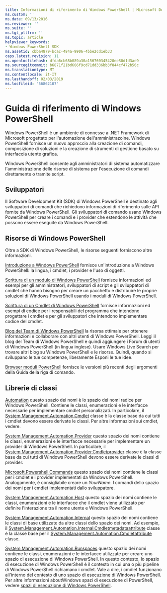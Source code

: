 ```yaml
---
title: Informazioni di riferimento di Windows PowerShell | Microsoft Docs
ms.custom: ''
ms.date: 09/13/2016
ms.reviewer: ''
ms.suite: ''
ms.tgt_pltfrm: ''
ms.topic: article
helpviewer_keywords:
- Windows PowerShell SDK
ms.assetid: cbba4879-bcac-484a-9906-4bbe2cd1eb33
caps.latest.revision: 11
ms.openlocfilehash: dfda6cb68b089a30a156760345420ee80d1d3ae9
ms.sourcegitcommit: b6871f21bd666f9cd71dd336bb3f844cf472b56c
ms.translationtype: MT
ms.contentlocale: it-IT
ms.lasthandoff: 02/03/2019
ms.locfileid: "56862107"
---
```

# <a name="windows-powershell-reference"></a>Guida di riferimento di Windows PowerShell

Windows PowerShell è un ambiente di connesse a .NET Framework di Microsoft progettato per l'automazione dell'amministrazoine. Windows PowerShell fornisce un nuovo approccio alla creazione di comandi, composizione di soluzioni e la creazione di strumenti di gestione basato su interfaccia utente grafica.

Windows PowerShell consente agli amministratori di sistema automatizzare l'amministrazione delle risorse di sistema per l'esecuzione di comandi direttamente o tramite script.

## <a name="developer-audience"></a>Sviluppatori

Il Software Development Kit (SDK) di Windows PowerShell è destinato agli sviluppatori di comandi che richiedono informazioni di riferimento sulle API fornite da Windows PowerShell. Gli sviluppatori di comando usano Windows PowerShell per creare i comandi e i provider che estendono le attività che possono essere eseguite da Windows PowerShell.

## <a name="windows-powershell-resources"></a>Risorse di Windows PowerShell

Oltre a SDK di Windows PowerShell, le risorse seguenti forniscono altre informazioni.

[Introduzione a Windows PowerShell](/powershell/scripting/getting-started/getting-started-with-windows-powershell) fornisce un'introduzione a Windows PowerShell: la lingua, i cmdlet, i provider e l'uso di oggetti.

[Scrittura di un modulo di Windows PowerShell](./module/writing-a-windows-powershell-module.md) fornisce informazioni ed esempi per gli amministratori, sviluppatori di script e gli sviluppatori di cmdlet che hanno bisogno per creare un pacchetto e distribuire le proprie soluzioni di Windows PowerShell usando i moduli di Windows PowerShell.

[Scrittura di un Cmdlet di Windows PowerShell](./cmdlet/writing-a-windows-powershell-cmdlet.md) fornisce informazioni ed esempi di codice per i responsabili del programma che intendono progettare i cmdlet e per gli sviluppatori che intendono implementare codice del cmdlet.

[Blog del Team di Windows PowerShell](https://blogs.msdn.microsoft.com/PowerShell/) la risorsa ottimale per ottenere informazioni e collaborare con altri utenti di Windows PowerShell. Leggi il blog del Team di Windows PowerShell e quindi aggiungere i Forum di utenti di Windows PowerShell (in lingua inglese). Usare Windows Live Search per trovare altri blog su Windows PowerShell e le risorse. Quindi, quando si sviluppano le tue competenze, liberamente Esponi le tue idee.

[Browser moduli PowerShell](/powershell/module/) fornisce le versioni più recenti degli argomenti della Guida della riga di comando.

## <a name="class-libraries"></a>Librerie di classi

[Automation](/dotnet/api/System.Management.Automation) questo spazio dei nomi è lo spazio dei nomi radice per Windows PowerShell. Contiene le classi, enumerazioni e le interfacce necessarie per implementare cmdlet personalizzati. In particolare, il [System.Management.Automation.Cmdlet](/dotnet/api/System.Management.Automation.Cmdlet) classe è la classe base da cui tutti i cmdlet devono essere derivate le classi. Per altre informazioni sui cmdlet, vedere.

[System.Management.Automation.Provider](/dotnet/api/System.Management.Automation.Provider) questo spazio dei nomi contiene le classi, enumerazioni e le interfacce necessarie per implementare un provider di Windows PowerShell. In particolare, il [System.Management.Automation.Provider.Cmdletprovider](/dotnet/api/System.Management.Automation.Provider.CmdletProvider) classe è la classe base da cui tutti di Windows PowerShell devono essere derivate le classi di provider.

[Microsoft.Powershell.Commands](/dotnet/api/Microsoft.PowerShell.Commands) questo spazio dei nomi contiene le classi per i cmdlet e i provider implementati da Windows PowerShell. Analogamente, è consigliabile creare un *YourName*. I comandi dello spazio dei nomi per i cmdlet implementati dallo sviluppatore.

[System.Management.Automation.Host](/dotnet/api/System.Management.Automation.Host) questo spazio dei nomi contiene le classi, enumerazioni e le interfacce che il cmdlet viene utilizzato per definire l'interazione tra il nome utente e Windows PowerShell.

[System.Management.Automation.Internal](/dotnet/api/System.Management.Automation.Internal) questo spazio dei nomi contiene le classi di base utilizzate da altre classi dello spazio dei nomi. Ad esempio, il [System.Management.Automation.Internal.Cmdletmetadataattribute](/dotnet/api/System.Management.Automation.Internal.CmdletMetadataAttribute) classe è la classe base per il [System.Management.Automation.Cmdletattribute](/dotnet/api/System.Management.Automation.CmdletAttribute) classe.

[System.Management.Automation.Runspaces](/dotnet/api/System.Management.Automation.Runspaces) questo spazio dei nomi contiene le classi, enumerazioni e le interfacce utilizzate per creare uno spazio di esecuzione di Windows PowerShell. In questo contesto, lo spazio di esecuzione di Windows PowerShell è il contesto in cui una o più pipeline di Windows PowerShell richiamano i cmdlet. Vale a dire, i cmdlet funzionano all'interno del contesto di uno spazio di esecuzione di Windows PowerShell. Per altre informazioni aboutWindows spazi di esecuzione di PowerShell, vedere [spazi di esecuzione di Windows PowerShell](http://msdn.microsoft.com/en-us/a1582cfe-f06d-4aff-adc6-71f49a860ce9).
